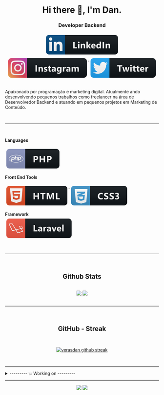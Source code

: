 <!-- TOPO -->
<h1 align="center"> Hi there 👋, I'm Dan.</h1>
<h3 align="center"> Developer Backend </h3>

<!-- Contatos -->
<div align="center">   

  <a href="#">
    <img src="svg/social/linkedin.svg" alt="linkedin" style="vertical-align:top; margin:6px 4px">
  </a>  
  <a href="#">
    <img src="svg/social/instagram.svg" alt="instagram" style="vertical-align:top; margin:6px 4px">
  </a>  
  <a href="#">
    <img src="svg/social/twitter.svg" alt="twitter" style="vertical-align:top; margin:6px 4px">
  </a>  

</div>

<br>

<!-- Sobre -->
Apaixonado por programação e marketing digital. Atualmente ando desenvolvendo pequenos trabalhos como freelancer na área de Desenvolvedor Backend e atuando em pequenos projetos em Marketing de Conteúdo.

<br>

___

<br>

**Languages**<br>

  <a href="#">
    <img src="svg/dev/languages/php.svg" alt="php" style="vertical-align:top; margin:6px 4px">
  </a>  

**Front End Tools** <br>

  <a href="#">
    <img src="svg/dev/languages/html.svg" alt="HTML" style="vertical-align:top; margin:6px 4px">
  </a> 
    <a href="#">
    <img src="svg/dev/languages/css3.svg" alt="CSS" style="vertical-align:top; margin:6px 4px">
  </a> 

**Framework**<br>
  </a> 
    <a href="#">
    <img src="svg/dev/frameworks/laravel.svg" alt="laravel" style="vertical-align:top; margin:6px 4px">
  </a> 

<br>

___

<br>

<h2 align="center"> Github Stats </h2>

<br>

<div align="center">
  <a href="https://github.com/verasdan">
  <img height="160em" src="https://github-readme-stats.vercel.app/api?username=verasdan&show_icons=true&theme=dark&include_all_commits=true&count_private=true"/>
  <img height="160em" src="https://github-readme-stats.vercel.app/api/top-langs/?username=verasdan&layout=compact&langs_count=7&theme=dark"/></a>
</div>

<br>

___

<br>

<h2 align="center"> GitHub - Streak </h2>

<br>

<div align="center">
  
[![verasdan github streak](https://github-readme-streak-stats.herokuapp.com/?user=verasdan&theme=blue-green)](https://github.com/verasdan/github-readme-streak-stats)

</div>

<br>

___
<details>
  <summary> --------- 💥 Working on ---------</summary>
<br>
  <p align="center">
    <a href="https://github.com/verasdan/SistemaSuperGestao">
      <img src="https://github-readme-stats.vercel.app/api/pin/?username=verasdan&repo=SistemaSuperGestao&show_owner=true&theme=react" />
    </a>&ensp;
    <a href="https://github.com/verasdan/SistemaLogin">
      <img src="https://github-readme-stats.vercel.app/api/pin/?username=verasdan&repo=SistemaLogin&show_owner=true&theme=react" />
    </a>
  </p>
  
</details>


___

<div align="center">

![](https://komarev.com/ghpvc/?username=verasdan&style=flat-square&label=Views)
![](https://badges.pufler.dev/visits/verasdan/verasdan?color=black&logo=github&style=flat-square)

</div>


